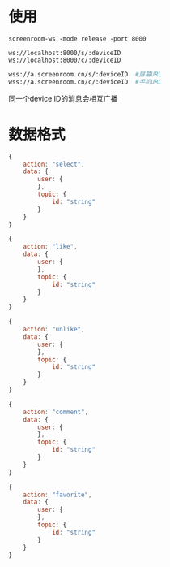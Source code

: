 # 使用
```
screenroom-ws -mode release -port 8000
```

```
ws://localhost:8000/s/:deviceID
ws://localhost:8000/c/:deviceID
```

```bash
wss://a.screenroom.cn/s/:deviceID  #屏幕URL
wss://a.screenroom.cn/c/:deviceID  #手机URL
```

同一个device ID的消息会相互广播


# 数据格式

```javascript 
{
    action: "select",
    data: {
        user: {
        },
        topic: {
            id: "string"
        }
    }
}
```

```javascript 
{
    action: "like",
    data: {
        user: {
        },
        topic: {
            id: "string"
        }
    }
}
```

```javascript 
{
    action: "unlike",
    data: {
        user: {
        },
        topic: {
            id: "string"
        }
    }
}
```

```javascript 
{
    action: "comment",
    data: {
        user: {
        },
        topic: {
            id: "string"
        }
    }
}
```

```javascript 
{
    action: "favorite",
    data: {
        user: {
        },
        topic: {
            id: "string"
        }
    }
}
```